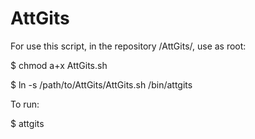 # AttGits

For use this script, in the repository /AttGits/, use as root:

$ chmod a+x AttGits.sh

$ ln -s /path/to/AttGits/AttGits.sh /bin/attgits

To run:

$ attgits
